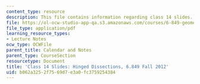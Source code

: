```yaml
---
content_type: resource
description: This file contains information regarding class 14 slides.
file: https://ol-ocw-studio-app-qa.s3.amazonaws.com/courses/6-849-geometric-folding-algorithms-linkages-origami-polyhedra-fall-2012/b062a3252f7569d7e3a0fc3759254384_MIT6_849F12_slidesC14.pdf
file_type: application/pdf
learning_resource_types:
- Lecture Notes
ocw_type: OCWFile
parent_title: Calendar and Notes
parent_type: CourseSection
resourcetype: Document
title: 'Class 14 Slides: Hinged Dissections, 6.849 Fall 2012'
uid: b062a325-2f75-69d7-e3a0-fc3759254384
---
```

